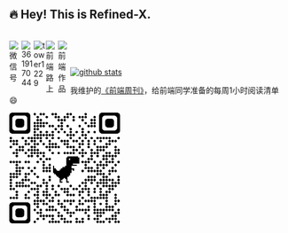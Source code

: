 ## :fire: Hey! This is Refined-X. 

<br />

<a target="_blank" href="https://raw.githubusercontent.com/tower1229/tower1229/main/weixin.jpg">
  <img align="left" title="微信号" width="22px" src="https://cdn.jsdelivr.net/npm/simple-icons@3.1.0/icons/wechat.svg" />
</a>
<a href="#361917044">
  <img align="left" title="QQ群" alt="361917044" width="22px" src="https://cdn.jsdelivr.net/npm/simple-icons@3.1.0/icons/tencentqq.svg" />
</a>
<a target="_blank" href="https://github.com/tower1229">
  <img align="left" title="Github" alt="tower1229" width="22px" src="https://cdn.jsdelivr.net/npm/simple-icons@3.1.0/icons/github.svg" />
</a>
<a target="_blank" href="https://refined-x.com/">
  <img align="left" title="博客" alt="前端路上" width="22px" src="https://cdn.jsdelivr.net/npm/simple-icons@3.1.0/icons/bloglovin.svg" />
</a>
<a target="_blank" href="https://refined-x.com/projects/">
  <img align="left" title="项目" alt="前端作品" width="22px" src="https://cdn.jsdelivr.net/npm/simple-icons@3.1.0/icons/codepen.svg" />
</a>

<br />
<br />

[![github stats](https://github-readme-stats.vercel.app/api?username=tower1229&hide=contribs,prs&count_private=true&show_icons=true&&bg_color=30,6aa4f2,cb1597&title_color=fff&text_color=fff&icon_color=fc0)](https://github.com/anuraghazra/github-readme-stats)

我维护的[《前端周刊》](https://frontend-weekly.com/)，给前端同学准备的每周1小时阅读清单 😄

<a target="_blank" href="https://frontend-weekly.com/" title="前端周刊">
  <img width=200 src="https://raw.githubusercontent.com/tower1229/tower1229/main/qrcode_frontend-weekly.com.png" alt="前端周刊">
</a>

<!--
**tower1229/tower1229** is a ✨ _special_ ✨ repository because its `README.md` (this file) appears on your GitHub profile.

Here are some ideas to get you started:

- 🔭 I’m currently working on ...
- 🌱 I’m currently learning ...
- 👯 I’m looking to collaborate on ...
- 🤔 I’m looking for help with ...
- 💬 Ask me about ...
- 📫 How to reach me: ...
- 😄 Pronouns: ...
- ⚡ Fun fact: ...
-->
